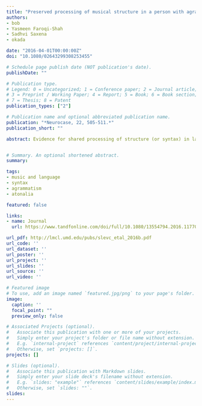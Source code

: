 ```yaml
---
title: "Preserved processing of musical structure in a person with agrammatic aphasia"
authors:
- bob
- Yasmeen Faroqi-Shah
- Sadhvi Saxena 
- okada

date: "2016-04-01T00:00:00Z"
doi: "10.1080/02643299308253455"

# Schedule page publish date (NOT publication's date).
publishDate: ""

# Publication type.
# Legend: 0 = Uncategorized; 1 = Conference paper; 2 = Journal article;
# 3 = Preprint / Working Paper; 4 = Report; 5 = Book; 6 = Book section;
# 7 = Thesis; 8 = Patent
publication_types: ["2"]

# Publication name and optional abbreviated publication name.
publication: "*Neurocase, 22, 505-511.*"
publication_short: ""

abstract: Evidence for shared processing of structure (or syntax) in language and in music conflicts with neuropsychological dissociations between the two. However, while harmonic structural processing can be impaired in patients with spared linguistic syntactic abilities (Peretz, I. (1993). Auditory atonalia for melodies. Cognitive Neuropsychology, 10, 21–56. doi<b>:</b>10.1080/02643299308253455), evidence for the opposite dissociation–preserved harmonic processing despite agrammatism–is largely lacking. Here, we report one such case<b>:</b> HV, a former musician with Broca’s aphasia and agrammatic speech, was impaired in making linguistic, but not musical, acceptability judgments. Similarly, she showed no sensitivity to linguistic structure, but normal sensitivity to musical structure, in implicit priming tasks. To our knowledge, this is the first non-anecdotal report of a patient with agrammatic aphasia demonstrating preserved harmonic processing abilities, supporting claims that aspects of musical and linguistic structure rely on distinct neural mechanisms.


# Summary. An optional shortened abstract.
summary:

tags:
- music and language
- syntax
- agrammatism
- atonalia

featured: false

links:
- name: Journal
  url: https://www.tandfonline.com/doi/full/10.1080/13554794.2016.1177090

url_pdf: http://lmcl.umd.edu/pubs/slevc_etal_2016b.pdf
url_code: ''
url_dataset: ''
url_poster: ''
url_project: ''
url_slides: ''
url_source: ''
url_video: ''

# Featured image
# To use, add an image named `featured.jpg/png` to your page's folder. 
image:
  caption: ''
  focal_point: ""
  preview_only: false

# Associated Projects (optional).
#   Associate this publication with one or more of your projects.
#   Simply enter your project's folder or file name without extension.
#   E.g. `internal-project` references `content/project/internal-project/index.md`.
#   Otherwise, set `projects: []`.
projects: []

# Slides (optional).
#   Associate this publication with Markdown slides.
#   Simply enter your slide deck's filename without extension.
#   E.g. `slides: "example"` references `content/slides/example/index.md`.
#   Otherwise, set `slides: ""`.
slides:
---
```


